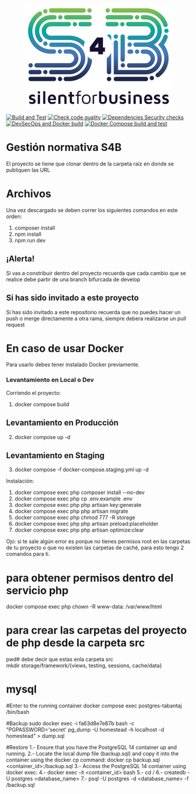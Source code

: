 <p align="center"><img src="public/img/Silent4Business-Logo-Color.png" width="400"></p>

[![Build and Test](https://github.com/Silent4Devs/suite-web/actions/workflows/build-test.yml/badge.svg?branch=develop)](https://github.com/Silent4Devs/suite-web/actions/workflows/build-test.yml)
[![Check code quality](https://github.com/Silent4Devs/suite-web/actions/workflows/code-style.yml/badge.svg)](https://github.com/Silent4Devs/suite-web/actions/workflows/code-style.yml)
[![Dependencies Security checks](https://github.com/Silent4Devs/suite-web/actions/workflows/security-check.yml/badge.svg)](https://github.com/Silent4Devs/suite-web/actions/workflows/security-check.yml)
[![DevSecOps and Docker build](https://github.com/Silent4Devs/suite-web/actions/workflows/devsecops.yml/badge.svg)](https://github.com/Silent4Devs/suite-web/actions/workflows/devsecops.yml)
[![Docker Compose build and test](https://github.com/Silent4Devs/suite-web/actions/workflows/container-build.yml/badge.svg)](https://github.com/Silent4Devs/suite-web/actions/workflows/container-build.yml)


# Gestión normativa S4B

El proyecto se tiene que clonar dentro de la carpeta raiz en donde se publiquen las URL

# Archivos

Una vez descargado se deben correr los siguientes comandos en este orden:

1.  composer install
2.  npm install
3.  npm run dev

## ¡Alerta!

Si vas a constribuir dentro del proyecto recuerda que cada cambio que se realice debe partir de una branch bifurcada de develop

## Si has sido invitado a este proyecto

Si has sido invitado a este repositorio recuerda que no puedes hacer un push o merge directamente a otra rama, siempre debera realizarse un pull request

# En caso de usar Docker

Para usarlo debes tener instalado Docker previamente.

### Levantamiento en Local o Dev

Corriendo el proyecto:

1. docker compose build

## Levantamiento en Producción

2. docker compose up -d

## Levantamiento en Staging

3. docker compose -f docker-compose.staging.yml up -d

Instalación:

1. docker compose exec php composer install --no-dev
2. docker compose exec php cp .env.example .env
3. docker compose exec php php artisan key:generate
4. docker compose exec php php artisan migrate
5. docker compose exec php chmod 777 -R storage
6. docker compose exec php php artisan preload:placeholder
7. docker compose exec php php artisan optimize:clear

Ojo: si te sale algún error es porque no tienes permisos root en las carpetas de tu proyecto o que no existen las carpetas de caché, para esto tengo 2 comandos para ti.

# para obtener permisos dentro del servicio php

docker compose exec php chown -R www-data: /var/www/html

# para crear las carpetas del proyecto de php desde la carpeta src

pwd# debe decir que estas enla carpeta src
<br>
mkdir storage/framework/{views, testing, sessions, cache/data}

# mysql

#Enter to the running container
docker compose exec postgres-tabantaj /bin/bash

#Backup
sudo docker exec -i fa63d8e7e87b bash -c "PGPASSWORD='secret' pg_dump -U homestead -h localhost -d homestead" > dump.sql

#Restore
1.- Ensure that you have the PostgreSQL 14 container up and running.
2.- Locate the local dump file (backup.sql) and copy it into the container using the docker cp command:
docker cp backup.sql <container_id>:/backup.sql
3.- Access the PostgreSQL 14 container using docker exec:
4.- docker exec -it <container_id> bash
5.- cd /
6.- createdb -U postgres <database_name>
7.- psql -U postgres -d <database_name> -f /backup.sql
